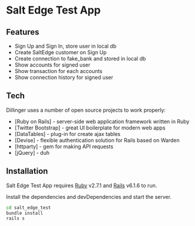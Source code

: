 # Salt Edge Test App

## Features

- Sign Up and Sign In, store user in local db
- Create SaltEdge customer on Sign Up
- Create connection to fake_bank and stored in local db
- Show accounts for signed user 
- Show transaction for each accounts
- Show connection history for signed user 


## Tech

Dillinger uses a number of open source projects to work properly:

- [Ruby on Rails] - server-side web application framework written in Ruby 
- [Twitter Bootstrap] - great UI boilerplate for modern web apps
- [DataTables] - plug-in for create ajax tables
- [Devise] - flexible authentication solution for Rails based on Warden
- [httparty] - gem for making API requests
- [jQuery] - duh


## Installation

Salt Edge Test App requires [Ruby](https://github.com/ruby/ruby) v2.7.1 and [Rails]() v6.1.6 to run.

Install the dependencies and devDependencies and start the server.

```sh
cd salt_edge_test
bundle install
rails s
```